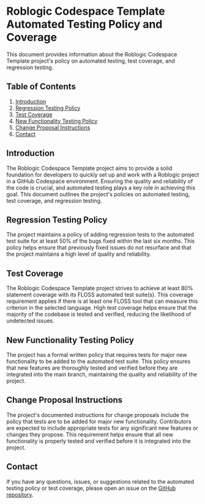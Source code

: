 # Roblogic Codespace Template Automated Testing Policy and Coverage

This document provides information about the Roblogic Codespace Template project's policy on automated testing, test coverage, and regression testing.

## Table of Contents

1. [Introduction](#introduction)
2. [Regression Testing Policy](#regression-testing-policy)
3. [Test Coverage](#test-coverage)
4. [New Functionality Testing Policy](#new-functionality-testing-policy)
5. [Change Proposal Instructions](#change-proposal-instructions)
6. [Contact](#contact)

## Introduction

The Roblogic Codespace Template project aims to provide a solid foundation for developers to quickly set up and work with a Roblogic project in a GitHub Codespace environment. Ensuring the quality and reliability of the code is crucial, and automated testing plays a key role in achieving this goal. This document outlines the project's policies on automated testing, test coverage, and regression testing.

## Regression Testing Policy

The project maintains a policy of adding regression tests to the automated test suite for at least 50% of the bugs fixed within the last six months. This policy helps ensure that previously fixed issues do not resurface and that the project maintains a high level of quality and reliability.

## Test Coverage

The Roblogic Codespace Template project strives to achieve at least 80% statement coverage with its FLOSS automated test suite(s). This coverage requirement applies if there is at least one FLOSS tool that can measure this criterion in the selected language. High test coverage helps ensure that the majority of the codebase is tested and verified, reducing the likelihood of undetected issues.

## New Functionality Testing Policy

The project has a formal written policy that requires tests for major new functionality to be added to the automated test suite. This policy ensures that new features are thoroughly tested and verified before they are integrated into the main branch, maintaining the quality and reliability of the project.

## Change Proposal Instructions

The project's documented instructions for change proposals include the policy that tests are to be added for major new functionality. Contributors are expected to include appropriate tests for any significant new features or changes they propose. This requirement helps ensure that all new functionality is properly tested and verified before it is integrated into the project.

## Contact

If you have any questions, issues, or suggestions related to the automated testing policy or test coverage, please open an issue on the [GitHub repository](https://github.com/genome21/roblogic-codespace-template/issues).
